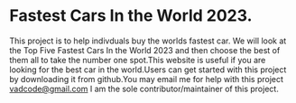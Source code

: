 # Fastest Cars In the World 2023.

This project is to help indivduals buy the worlds fastest car. We will look at the Top Five Fastest Cars In the World 2023 and then choose the best of them all to take the number one spot.This website is useful if you are looking for the best car in the world.Users can get started with this project by downloading it from github.You may email me for help with this project vadcode@gmail.com I am the sole contributor/maintainer of this project.
